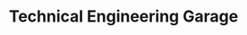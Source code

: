 ---
title: "Technical Engineering Garage"
url: /gbarnga/technical-engineering-garage/
shop: Autowerkstatt
---